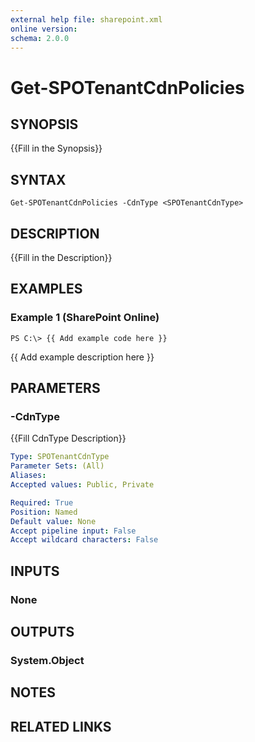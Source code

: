 ```yaml
---
external help file: sharepoint.xml
online version: 
schema: 2.0.0
---
```


# Get-SPOTenantCdnPolicies

## SYNOPSIS
{{Fill in the Synopsis}}

## SYNTAX

```
Get-SPOTenantCdnPolicies -CdnType <SPOTenantCdnType>
```

## DESCRIPTION
{{Fill in the Description}}

## EXAMPLES

### Example 1 (SharePoint Online)
```
PS C:\> {{ Add example code here }}
```

{{ Add example description here }}

## PARAMETERS

### -CdnType
{{Fill CdnType Description}}

```yaml
Type: SPOTenantCdnType
Parameter Sets: (All)
Aliases: 
Accepted values: Public, Private

Required: True
Position: Named
Default value: None
Accept pipeline input: False
Accept wildcard characters: False
```

## INPUTS

### None

## OUTPUTS

### System.Object

## NOTES

## RELATED LINKS


